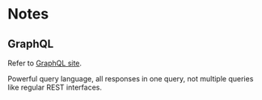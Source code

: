 
# Notes

## GraphQL

Refer to [GraphQL site](https://graphql.org/).

Powerful query language, all responses in one query, not multiple
queries like regular REST interfaces.

